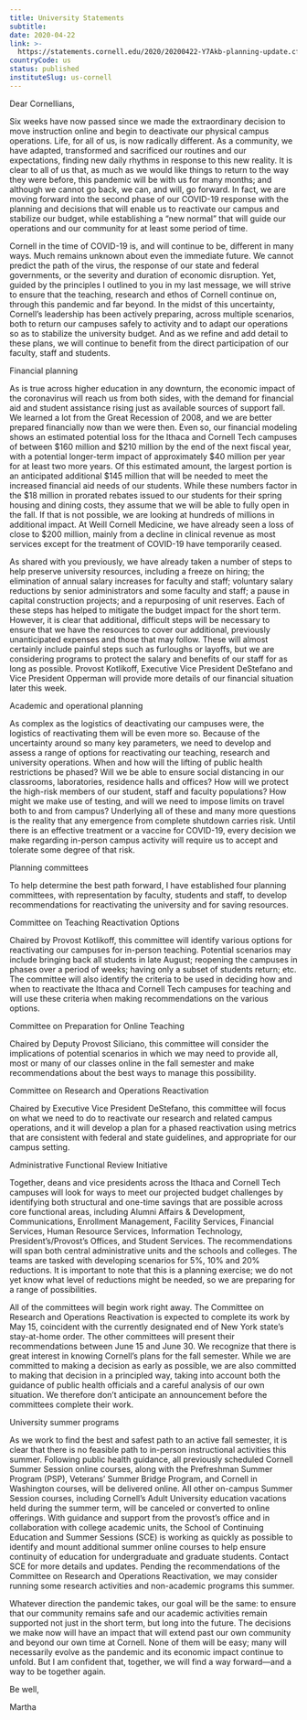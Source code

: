 ```yaml
---
title: University Statements
subtitle: 
date: 2020-04-22
link: >-
  https://statements.cornell.edu/2020/20200422-Y7Akb-planning-update.cfm
countryCode: us
status: published
instituteSlug: us-cornell
---
```

Dear Cornellians,

Six weeks have now passed since we made the extraordinary decision to move instruction online and begin to deactivate our physical campus operations. Life, for all of us, is now radically different. As a community, we have adapted, transformed and sacrificed our routines and our expectations, finding new daily rhythms in response to this new reality. It is clear to all of us that, as much as we would like things to return to the way they were before, this pandemic will be with us for many months; and although we cannot go back, we can, and will, go forward. In fact, we are moving forward into the second phase of our COVID-19 response with the planning and decisions that will enable us to reactivate our campus and stabilize our budget, while establishing a “new normal” that will guide our operations and our community for at least some period of time.

Cornell in the time of COVID-19 is, and will continue to be, different in many ways. Much remains unknown about even the immediate future. We cannot predict the path of the virus, the response of our state and federal governments, or the severity and duration of economic disruption. Yet, guided by the principles I outlined to you in my last message, we will strive to ensure that the teaching, research and ethos of Cornell continue on, through this pandemic and far beyond. In the midst of this uncertainty, Cornell’s leadership has been actively preparing, across multiple scenarios, both to return our campuses safely to activity and to adapt our operations so as to stabilize the university budget. And as we refine and add detail to these plans, we will continue to benefit from the direct participation of our faculty, staff and students.

Financial planning

As is true across higher education in any downturn, the economic impact of the coronavirus will reach us from both sides, with the demand for financial aid and student assistance rising just as available sources of support fall. We learned a lot from the Great Recession of 2008, and we are better prepared financially now than we were then. Even so, our financial modeling shows an estimated potential loss for the Ithaca and Cornell Tech campuses of between $160 million and $210 million by the end of the next fiscal year, with a potential longer-term impact of approximately $40 million per year for at least two more years. Of this estimated amount, the largest portion is an anticipated additional $145 million that will be needed to meet the increased financial aid needs of our students. While these numbers factor in the $18 million in prorated rebates issued to our students for their spring housing and dining costs, they assume that we will be able to fully open in the fall. If that is not possible, we are looking at hundreds of millions in additional impact. At Weill Cornell Medicine, we have already seen a loss of close to $200 million, mainly from a decline in clinical revenue as most services except for the treatment of COVID-19 have temporarily ceased.

As shared with you previously, we have already taken a number of steps to help preserve university resources, including a freeze on hiring; the elimination of annual salary increases for faculty and staff; voluntary salary reductions by senior administrators and some faculty and staff; a pause in capital construction projects; and a repurposing of unit reserves. Each of these steps has helped to mitigate the budget impact for the short term. However, it is clear that additional, difficult steps will be necessary to ensure that we have the resources to cover our additional, previously unanticipated expenses and those that may follow. These will almost certainly include painful steps such as furloughs or layoffs, but we are considering programs to protect the salary and benefits of our staff for as long as possible. Provost Kotlikoff, Executive Vice President DeStefano and Vice President Opperman will provide more details of our financial situation later this week.

Academic and operational planning

As complex as the logistics of deactivating our campuses were, the logistics of reactivating them will be even more so. Because of the uncertainty around so many key parameters, we need to develop and assess a range of options for reactivating our teaching, research and university operations. When and how will the lifting of public health restrictions be phased? Will we be able to ensure social distancing in our classrooms, laboratories, residence halls and offices? How will we protect the high-risk members of our student, staff and faculty populations? How might we make use of testing, and will we need to impose limits on travel both to and from campus? Underlying all of these and many more questions is the reality that any emergence from complete shutdown carries risk. Until there is an effective treatment or a vaccine for COVID-19, every decision we make regarding in-person campus activity will require us to accept and tolerate some degree of that risk.

Planning committees

To help determine the best path forward, I have established four planning committees, with representation by faculty, students and staff, to develop recommendations for reactivating the university and for saving resources.

Committee on Teaching Reactivation Options

Chaired by Provost Kotlikoff, this committee will identify various options for reactivating our campuses for in-person teaching. Potential scenarios may include bringing back all students in late August; reopening the campuses in phases over a period of weeks; having only a subset of students return; etc. The committee will also identify the criteria to be used in deciding how and when to reactivate the Ithaca and Cornell Tech campuses for teaching and will use these criteria when making recommendations on the various options.

Committee on Preparation for Online Teaching

Chaired by Deputy Provost Siliciano, this committee will consider the implications of potential scenarios in which we may need to provide all, most or many of our classes online in the fall semester and make recommendations about the best ways to manage this possibility.

Committee on Research and Operations Reactivation

Chaired by Executive Vice President DeStefano, this committee will focus on what we need to do to reactivate our research and related campus operations, and it will develop a plan for a phased reactivation using metrics that are consistent with federal and state guidelines, and appropriate for our campus setting.

Administrative Functional Review Initiative

Together, deans and vice presidents across the Ithaca and Cornell Tech campuses will look for ways to meet our projected budget challenges by identifying both structural and one-time savings that are possible across core functional areas, including Alumni Affairs & Development, Communications, Enrollment Management, Facility Services, Financial Services, Human Resource Services, Information Technology, President’s/Provost’s Offices, and Student Services. The recommendations will span both central administrative units and the schools and colleges. The teams are tasked with developing scenarios for 5%, 10% and 20% reductions. It is important to note that this is a planning exercise; we do not yet know what level of reductions might be needed, so we are preparing for a range of possibilities.

All of the committees will begin work right away. The Committee on Research and Operations Reactivation is expected to complete its work by May 15, coincident with the currently designated end of New York state’s stay-at-home order. The other committees will present their recommendations between June 15 and June 30. We recognize that there is great interest in knowing Cornell’s plans for the fall semester. While we are committed to making a decision as early as possible, we are also committed to making that decision in a principled way, taking into account both the guidance of public health officials and a careful analysis of our own situation. We therefore don’t anticipate an announcement before the committees complete their work.

University summer programs

As we work to find the best and safest path to an active fall semester, it is clear that there is no feasible path to in-person instructional activities this summer. Following public health guidance, all previously scheduled Cornell Summer Session online courses, along with the Prefreshman Summer Program (PSP), Veterans’ Summer Bridge Program, and Cornell in Washington courses, will be delivered online. All other on-campus Summer Session courses, including Cornell’s Adult University education vacations held during the summer term, will be canceled or converted to online offerings. With guidance and support from the provost’s office and in collaboration with college academic units, the School of Continuing Education and Summer Sessions (SCE) is working as quickly as possible to identify and mount additional summer online courses to help ensure continuity of education for undergraduate and graduate students. Contact SCE for more details and updates. Pending the recommendations of the Committee on Research and Operations Reactivation, we may consider running some research activities and non-academic programs this summer.

Whatever direction the pandemic takes, our goal will be the same: to ensure that our community remains safe and our academic activities remain supported not just in the short term, but long into the future. The decisions we make now will have an impact that will extend past our own community and beyond our own time at Cornell. None of them will be easy; many will necessarily evolve as the pandemic and its economic impact continue to unfold. But I am confident that, together, we will find a way forward—and a way to be together again.

Be well,

Martha